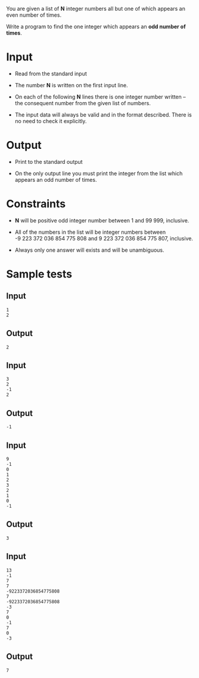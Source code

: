 You are given a list of **N** integer numbers all but one of which appears an even number of times.

Write a program to find the one integer which appears an **odd number of times**.

# Input

- Read from the standard input

- The number **N** is written on the first input line.

- On each of the following **N** lines there is one integer number written – the consequent number from the given list of numbers.

- The input data will always be valid and in the format described. There is no need to check it explicitly.

# Output

- Print to the standard output

- On the only output line you must print the integer from the list which appears an odd number of times.

# Constraints

-   **N** will be positive odd integer number between 1 and 99 999, inclusive.

-   All of the numbers in the list will be integer numbers between -9 223 372 036 854 775 808
    and 9 223 372 036 854 775 807, inclusive.

-   Always only one answer will exists and will be unambiguous.

# Sample tests

## Input

```
1
2
```

## Output

```
2
```

## Input

```
3
2
-1
2
```

## Output

```
-1
```

## Input

```
9
-1
0
1
2
3
2
1
0
-1
```

## Output

```
3
```

## Input

```
13
-1
7
7
-9223372036854775808
7
-9223372036854775808
-3
7
0
-1
7
0
-3
```

## Output

```
7
```